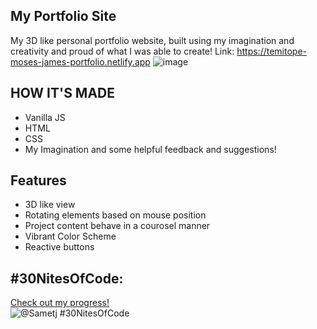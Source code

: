 ## My Portfolio Site
 My  3D like personal portfolio website, built using my imagination and creativity and proud of what I was able to create!
Link: https://temitope-moses-james-portfolio.netlify.app
![image](https://github.com/sametj/Portfolio-Site/assets/102891262/df47e631-2e59-47c9-8dbd-dbcf305ecb56)


## HOW IT'S MADE
- Vanilla JS
- HTML
- CSS
- My Imagination and some helpful feedback and suggestions!

## Features
- 3D like view
- Rotating elements based on mouse position
- Project content behave in a courosel manner
- Vibrant Color Scheme
- Reactive buttons

 ## #30NitesOfCode:
  [Check out my progress!](https://codedex-git-feature-30-nites-of-code-codedex.vercel.app/@Sametj/30-nites-of-code)  
  ![@Sametj #30NitesOfCode](https://codedex-jf4fg5u54-codedex.vercel.app/api/petStatus?user=Sametj)
  
